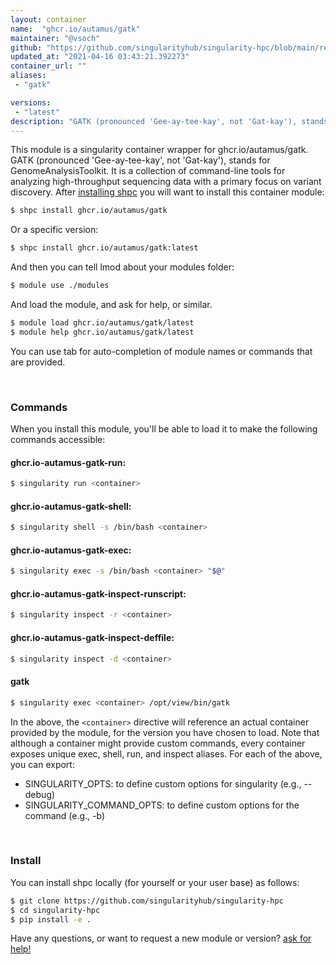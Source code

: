 ```yaml
---
layout: container
name:  "ghcr.io/autamus/gatk"
maintainer: "@vsoch"
github: "https://github.com/singularityhub/singularity-hpc/blob/main/registry/ghcr.io/autamus/gatk/container.yaml"
updated_at: "2021-04-16 03:43:21.392273"
container_url: ""
aliases:
 - "gatk"

versions:
 - "latest"
description: "GATK (pronounced 'Gee-ay-tee-kay', not 'Gat-kay'), stands for GenomeAnalysisToolkit. It is a collection of command-line tools for analyzing high-throughput sequencing data with a primary focus on variant discovery."
---
```


This module is a singularity container wrapper for ghcr.io/autamus/gatk.
GATK (pronounced 'Gee-ay-tee-kay', not 'Gat-kay'), stands for GenomeAnalysisToolkit. It is a collection of command-line tools for analyzing high-throughput sequencing data with a primary focus on variant discovery.
After [installing shpc](#install) you will want to install this container module:

```bash
$ shpc install ghcr.io/autamus/gatk
```

Or a specific version:

```bash
$ shpc install ghcr.io/autamus/gatk:latest
```

And then you can tell lmod about your modules folder:

```bash
$ module use ./modules
```

And load the module, and ask for help, or similar.

```bash
$ module load ghcr.io/autamus/gatk/latest
$ module help ghcr.io/autamus/gatk/latest
```

You can use tab for auto-completion of module names or commands that are provided.

<br>

### Commands

When you install this module, you'll be able to load it to make the following commands accessible:

#### ghcr.io-autamus-gatk-run:

```bash
$ singularity run <container>
```

#### ghcr.io-autamus-gatk-shell:

```bash
$ singularity shell -s /bin/bash <container>
```

#### ghcr.io-autamus-gatk-exec:

```bash
$ singularity exec -s /bin/bash <container> "$@"
```

#### ghcr.io-autamus-gatk-inspect-runscript:

```bash
$ singularity inspect -r <container>
```

#### ghcr.io-autamus-gatk-inspect-deffile:

```bash
$ singularity inspect -d <container>
```


#### gatk
       
```bash
$ singularity exec <container> /opt/view/bin/gatk
```



In the above, the `<container>` directive will reference an actual container provided
by the module, for the version you have chosen to load. Note that although a container
might provide custom commands, every container exposes unique exec, shell, run, and
inspect aliases. For each of the above, you can export:

 - SINGULARITY_OPTS: to define custom options for singularity (e.g., --debug)
 - SINGULARITY_COMMAND_OPTS: to define custom options for the command (e.g., -b)

<br>
  
### Install

You can install shpc locally (for yourself or your user base) as follows:

```bash
$ git clone https://github.com/singularityhub/singularity-hpc
$ cd singularity-hpc
$ pip install -e .
```

Have any questions, or want to request a new module or version? [ask for help!](https://github.com/singularityhub/singularity-hpc/issues)